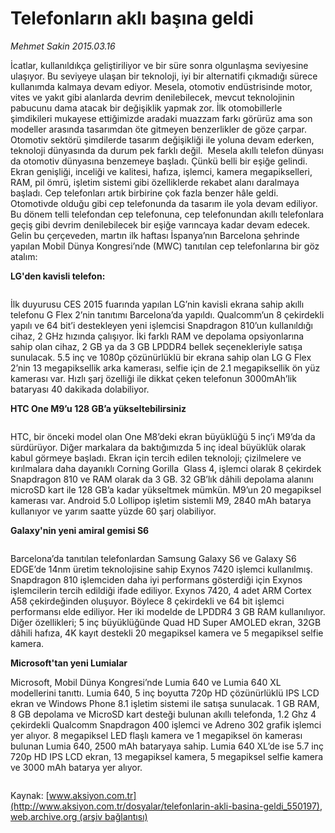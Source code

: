 # Telefonların aklı başına geldi

*Mehmet Sakin 2015.03.16*

<div class="pNewsDetailMainContent" itemprop="articleBody">
 <p>
  İcatlar, kullanıldıkça geliştiriliyor ve bir süre sonra olgunlaşma seviyesine ulaşıyor. Bu seviyeye ulaşan bir teknoloji, iyi bir alternatifi çıkmadığı sürece kullanımda kalmaya devam ediyor. Mesela, otomotiv endüstrisinde motor, vites ve yakıt gibi alanlarda devrim denilebilecek, mevcut teknolojinin pabucunu dama atacak bir değişiklik yapmak zor. İlk otomobillerle şimdikileri mukayese ettiğimizde aradaki muazzam farkı görürüz ama son modeller arasında tasarımdan öte gitmeyen benzerlikler de göze çarpar. Otomotiv sektörü şimdilerde tasarım değişikliği ile yoluna devam ederken, teknoloji dünyasında da durum pek farklı değil.  Mesela akıllı telefon dünyası da otomotiv dünyasına benzemeye başladı. Çünkü belli bir eşiğe gelindi. Ekran genişliği, inceliği ve kalitesi, hafıza, işlemci, kamera megapikselleri, RAM, pil ömrü, işletim sistemi gibi özelliklerde rekabet alanı daralmaya başladı. Cep telefonları artık birbirine çok fazla benzer hâle geldi. Otomotivde olduğu gibi cep telefonunda da tasarım ile yola devam ediliyor. Bu dönem telli telefondan cep telefonuna, cep telefonundan akıllı telefonlara geçiş gibi devrim denilebilecek bir eşiğe varıncaya kadar devam edecek. Gelin bu çerçeveden, martın ilk haftası İspanya’nın Barcelona şehrinde yapılan Mobil Dünya Kongresi’nde (MWC) tanıtılan cep telefonlarına bir göz atalım:
 </p>
 <p>
  <strong>
   LG'den kavisli telefon:
  </strong>
 </p>
 <p>
  <strong>
   <img alt="" src="http://web.archive.org/web/20150706124812im_/http://medya.aksiyon.com.tr//aksiyon/2015/03/16/566435.jpg "/>
  </strong>
 </p>
 <p>
  İlk duyurusu CES 2015 fuarında yapılan LG’nin kavisli ekrana sahip akıllı telefonu G Flex 2’nin tanıtımı Barcelona’da yapıldı. Qualcomm’un 8 çekirdekli yapılı ve 64 bit’i destekleyen yeni işlemcisi Snapdragon 810’un kullanıldığı cihaz, 2 GHz hızında çalışıyor. İki farklı RAM ve depolama opsiyonlarına sahip olan cihaz, 2 GB ya da 3 GB LPDDR4 bellek seçenekleriyle satışa sunulacak. 5.5 inç ve 1080p çözünürlüklü bir ekrana sahip olan LG G Flex 2’nin 13 megapiksellik arka kamerası, selfie için de 2.1 megapiksellik ön yüz kamerası var. Hızlı şarj özelliği ile dikkat çeken telefonun 3000mAh’lik bataryası 40 dakikada dolabiliyor.
 </p>
 <p>
  <strong>
   HTC One M9’u 128 GB’a yükseltebilirsiniz
  </strong>
 </p>
 <p>
  <img alt="" src="http://web.archive.org/web/20150706124812im_/http://medya.aksiyon.com.tr//aksiyon/2015/03/16/566436.jpg "/>
 </p>
 <p>
  HTC, bir önceki model olan One M8’deki ekran büyüklüğü 5 inç’i M9’da da sürdürüyor. Diğer markalara da baktığımızda 5 inç ideal büyüklük olarak kabul görmeye başladı. Ekran için tercih edilen teknoloji; çizilmelere ve kırılmalara daha dayanıklı Corning Gorilla  Glass 4, işlemci olarak 8 çekirdek Snapdragon 810 ve RAM olarak da 3 GB. 32 GB’lık dâhili depolama alanını microSD kart ile 128 GB’a kadar yükseltmek mümkün. M9’un 20 megapiksel kamerası var. Android 5.0 Lollipop işletim sistemli M9, 2840 mAh batarya kullanıyor ve yarım saatte yüzde 60 şarj olabiliyor.
 </p>
 <p>
  <strong>
   Galaxy'nin yeni amiral gemisi S6
  </strong>
 </p>
 <p>
  <img alt="" src="http://web.archive.org/web/20150706124812im_/http://medya.aksiyon.com.tr//aksiyon/2015/03/16/566437.jpg "/>
 </p>
 <p>
  Barcelona’da tanıtılan telefonlardan Samsung Galaxy S6 ve Galaxy S6 EDGE’de 14nm üretim teknolojisine sahip Exynos 7420 işlemci kullanılmış. Snapdragon 810 işlemciden daha iyi performans gösterdiği için Exynos işlemcilerin tercih edildiği ifade ediliyor. Exynos 7420, 4 adet ARM Cortex A58 çekirdeğinden oluşuyor. Böylece 8 çekirdekli ve 64 bit işlemci performansı elde ediliyor. Her iki modelde de LPDDR4 3 GB RAM kullanılıyor. Diğer özellikleri; 5 inç büyüklüğünde Quad HD Super AMOLED ekran, 32GB dâhili hafıza, 4K kayıt destekli 20 megapiksel kamera ve 5 megapiksel selfie kamera.
 </p>
 <p>
  <strong>
   Microsoft'tan yeni Lumialar
  </strong>
 </p>
 <p>
  Microsoft, Mobil Dünya Kongresi’nde Lumia 640 ve Lumia 640 XL modellerini tanıttı. Lumia 640, 5 inç boyutta 720p HD çözünürlüklü IPS LCD ekran ve Windows Phone 8.1 işletim sistemi ile satışa sunulacak. 1 GB RAM, 8 GB depolama ve MicroSD kart desteği bulunan akıllı telefonda, 1.2 Ghz 4 çekirdekli Qualcomm Snapdragon 400 işlemci ve Adreno 302 grafik işlemci yer alıyor. 8 megapiksel LED flaşlı kamera ve 1 megapiksel ön kamerası bulunan Lumia 640, 2500 mAh bataryaya sahip. Lumia 640 XL’de ise 5.7 inç 720p HD IPS LCD ekran, 13 megapiksel kamera, 5 megapiksel selfie kamera ve 3000 mAh batarya yer alıyor.
 </p>
 <p>
  <img alt="" src="http://web.archive.org/web/20150706124812im_/http://medya.aksiyon.com.tr//aksiyon/2015/03/16/566438.jpg "/>
 </p>
</div>


Kaynak: [www.aksiyon.com.tr](http://www.aksiyon.com.tr/dosyalar/telefonlarin-akli-basina-geldi_550197), [web.archive.org (arşiv bağlantısı)](http://web.archive.org/web/20150706124812/http://www.aksiyon.com.tr/dosyalar/telefonlarin-akli-basina-geldi_550197)
